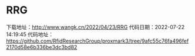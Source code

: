 # RRG
下载地址：http://www.wangk.cn/2022/04/23/RRG
代码日期：2022-07-22 14:19:45
代码地址：https://github.com/RfidResearchGroup/proxmark3/tree/9afc55c76fa496fef2170d58e6b336be3dc3bd82
